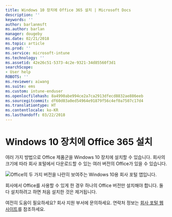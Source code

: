 ```yaml
---
title: Windows 10 장치에 Office 365 설치 | Microsoft Docs
description: ''
keywords: ''
author: barlanmsft
ms.author: barlan
manager: dougeby
ms.date: 02/21/2018
ms.topic: article
ms.prod: ''
ms.service: microsoft-intune
ms.technology: ''
ms.assetid: 42e26c51-5373-4c2e-9321-34d85560f3d1
searchScope:
- User help
ROBOTS: ''
ms.reviewer: aiwang
ms.suite: ems
ms.custom: intune-enduser
ms.openlocfilehash: 8a4990abe994ce2a7ca2913dfecd8832ae886eeb
ms.sourcegitcommit: df60d03a0ed54964e91879f56c4ef0a7507c17d4
ms.translationtype: HT
ms.contentlocale: ko-KR
ms.lasthandoff: 03/22/2018
---
```

# <a name="installing-office-365-on-your-windows-10-device"></a>Windows 10 장치에 Office 365 설치

여러 가지 방법으로 Office 제품군을 Windows 10 장치에 설치할 수 있습니다. 회사의 크기에 따라 회사 포털에서 다운로드할 수 있는 여러 버전의 Office가 있을 수 있습니다.

![Office의 두 가지 버전을 나란히 보여주는 Windows 10용 회사 포털 앱입니다.](./media/multiple-office-installs-cp-win10.png)

회사에서 Office를 사용할 수 있게 한 경우 하나의 Office 버전만 설치해야 합니다. 둘 다 설치하려고 하면 처음 설치한 것은 제거됩니다.

여전히 도움이 필요하세요? 회사 지원 부서에 문의하세요. 연락처 정보는 [회사 포털 웹 사이트](https://portal.manage.microsoft.com#HelpDeskDialog)를 참조하세요.
